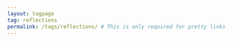 ```yaml
---
layout: tagpage
tag: reflections
permalink: /tags/reflections/ # This is only required for pretty links.
---
```

